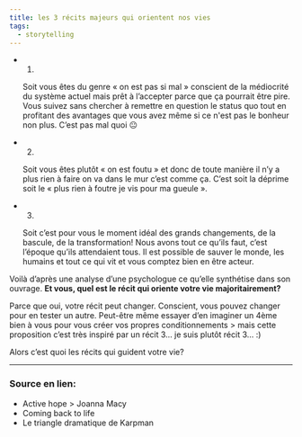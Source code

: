```yaml
---
title: les 3 récits majeurs qui orientent nos vies
tags:
  - storytelling
---
```


- 1.
    
    Soit vous êtes du genre « on est pas si mal » conscient de la médiocrité du système actuel mais prêt à l’accepter parce que ça pourrait être pire. Vous suivez sans chercher à remettre en question le status quo tout en profitant des avantages que vous avez même si ce n'est pas le bonheur non plus. C’est pas mal quoi 😐  
    
- 2.
    
    Soit vous êtes plutôt « on est foutu » et donc de toute manière il n’y a plus rien à faire on va dans le mur c’est comme ça. C’est soit la déprime soit le « plus rien à foutre je vis pour ma gueule ».  
    
- 3.
    
    Soit c’est pour vous le moment idéal des grands changements, de la bascule, de la transformation! Nous avons tout ce qu’ils faut, c’est l’époque qu’ils attendaient tous. Il est possible de sauver le monde, les humains et tout ce qui vit et vous comptez bien en être acteur.  
    

Voilà d’après une analyse d’une psychologue ce qu’elle synthétise dans son ouvrage. **Et vous, quel est le récit qui oriente votre vie majoritairement?**  

Parce que oui, votre récit peut changer. Conscient, vous pouvez changer pour en tester un autre. Peut-être même essayer d’en imaginer un 4ème bien à vous pour vous créer vos propres conditionnements > mais cette proposition c’est très inspiré par un récit 3… je suis plutôt récit 3… :)

Alors c’est quoi les récits qui guident votre vie?

---

### Source en lien:

- Active hope > Joanna Macy
- Coming back to life
- Le triangle dramatique de Karpman